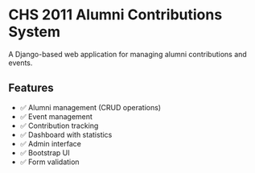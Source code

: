 # CHS 2011 Alumni Contributions System

A Django-based web application for managing alumni contributions and events.

## Features

- ✅ Alumni management (CRUD operations)
- ✅ Event management  
- ✅ Contribution tracking
- ✅ Dashboard with statistics
- ✅ Admin interface
- ✅ Bootstrap UI
- ✅ Form validation
